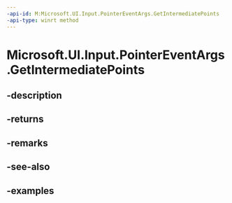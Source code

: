 ```yaml
---
-api-id: M:Microsoft.UI.Input.PointerEventArgs.GetIntermediatePoints
-api-type: winrt method
---
```


# Microsoft.UI.Input.PointerEventArgs.GetIntermediatePoints

<!--
public System.Collections.Generic.IList<Microsoft.UI.Input.PointerPoint> GetIntermediatePoints ();
-->


## -description

## -returns

## -remarks

## -see-also

## -examples


